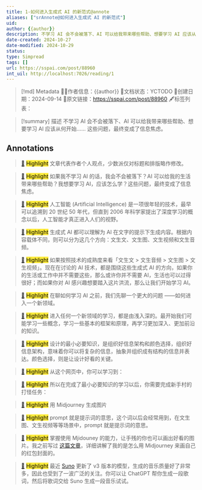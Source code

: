 ```yaml
---
title: 1-如何进入生成式 AI 的新范式@annote
aliases: ["srAnnote@如何进入生成式 AI 的新范式"]
uid: 
author: {{author}}
description: 不学习 AI 会不会被落下、AI 可以给我带来哪些帮助、想要学习 AI 应该从何开始…… 这些问题，最终变成了信息焦虑。
date-created: 2024-10-27
date-modified: 2024-10-29
status: 
type: Simpread
tags: []
url: https://sspai.com/post/88960
int_uil: http://localhost:7026/reading/1
---
```


> [!md] Metadata
> 🙇‍♂作者信息：{{author}}
> 🌱文档状态：YCTODO
> 📅创建日期：2024-09-14
> 🔗原文链接：https://sspai.com/post/88960
> 🖋标签列表：

> [!summary] 描述
> 不学习 AI 会不会被落下、AI 可以给我带来哪些帮助、想要学习 AI 应该从何开始…… 这些问题，最终变成了信息焦虑。

## Annotations

> [📌](<http://localhost:7026/reading/1#id=1726411008554>) <mark style="background-color: #ffeb3b">Highlight</mark>
> 文章代表作者个人观点，少数派仅对标题和排版略作修改。

> [📌](<http://localhost:7026/reading/1#id=1726407792089>) <mark style="background-color: #ffeb3b">Highlight</mark>
> 如果我不学习 AI 的话，我会不会被落下？AI 可以给我的生活带来哪些帮助？我想要学习 AI，应该怎么学？这些问题，最终变成了信息焦虑。

> [📌](<http://localhost:7026/reading/1#id=1726407889800>) <mark style="background-color: #ffeb3b">Highlight</mark>
> 人工智能 (Artificial Intelligence) 是一项很年轻的技术，最早可以追溯到 20 世纪 50 年代，但直到 2006 年科学家提出了深度学习的概念以后，人工智能才真正进入人们的视野。

> [📌](<http://localhost:7026/reading/1#id=1726410416503>) <mark style="background-color: #ffeb3b">Highlight</mark>
> 生成式 AI 都可以理解为 AI 在文字的提示下生成内容。根据内容载体不同，则可以分为这几个方向：文生文、文生图、文生视频和文生音频。

> [📌](<http://localhost:7026/reading/1#id=1726411263268>) <mark style="background-color: #ffeb3b">Highlight</mark>
> 如果按照技术的成熟度来看「文生文 > 文生音频 > 文生图 > 文生视频」。现在在讨论的 AI 技术，都是围绕这些生成式 AI 的方向，如果你的生活或工作中并不需要这些，那么或许你并不需要 AI，生活也可以过得很好；而如果你对 AI 感兴趣想要踏入这片洪流，那么让我们开始学习 AI。

> [📌](<http://localhost:7026/reading/1#id=1726411397646>) <mark style="background-color: #ffeb3b">Highlight</mark>
> 在聊如何学习 AI 之前，我们先聊一个更大的问题 ——如何进入一个新领域。

> [📌](<http://localhost:7026/reading/1#id=1726408492314>) <mark style="background-color: #ffeb3b">Highlight</mark>
> 进入任何一个新领域的学习，都是由浅入深的。最开始我们可能学习一些概念，学习一些基本的框架和原理，再学习更加深入、更加前沿的知识。

> [📌](<http://localhost:7026/reading/1#id=1726411414624>) <mark style="background-color: #ffeb3b">Highlight</mark>
> 设计的最小必要知识，是组织好信息架构和颜色选择，组织好信息架构，意味着你可以将复杂的信息，抽象并组织成有结构的信息并表达。颜色选择，则是让设计好看的关键。

> [📌](<http://localhost:7026/reading/1#id=1726411515419>) <mark style="background-color: #ffeb3b">Highlight</mark>
> 从这个网页中，你可以学习到：

> [📌](<http://localhost:7026/reading/1#id=1726411825477>) <mark style="background-color: #ffeb3b">Highlight</mark>
> 所以在完成了最小必要知识的学习以后，你需要完成新手村的打怪任务：

> [📌](<http://localhost:7026/reading/1#id=1726414127378>) <mark style="background-color: #ffeb3b">Highlight</mark>
> 用 Midjourney 生成图片

> [📌](<http://localhost:7026/reading/1#id=1726321536501>) <mark style="background-color: #ffeb3b">Highlight</mark>
> prompt 就是提示词的意思，这个词以后会经常用到，在文生图、文生视频等等场景中，prompt 就是提示词的意思。

> [📌](<http://localhost:7026/reading/1#id=1726411901572>) <mark style="background-color: #ffeb3b">Highlight</mark>
> 掌握使用 Mjidouney 的能力，让手残的你也可以画出好看的图片。我之前写过 [这篇文章](https://mp.weixin.qq.com/s/T7joS-KzyioFuJcVtOwUZA)，详细讲解了我的是怎么用 Midjourney 来画自己的红包封面的。

> [📌](<http://localhost:7026/reading/1#id=1726321694314>) <mark style="background-color: #ffeb3b">Highlight</mark>
> 最近 [Suno](https://sspai.com/link?target=https%3A%2F%2Fsuno.com%2F) 更新了 v3 版本的模型，生成的音乐质量好了非常多，因此也受到了一波广泛的关注。你可以让 ChatGPT 帮你生成一段歌词，然后将歌词交给 Suno 生成一段音乐试试。
